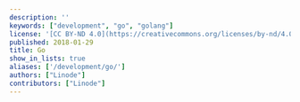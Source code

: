 ```yaml
---
description: ''
keywords: ["development", "go", "golang"]
license: '[CC BY-ND 4.0](https://creativecommons.org/licenses/by-nd/4.0)'
published: 2018-01-29
title: Go
show_in_lists: true
aliases: ['/development/go/']
authors: ["Linode"]
contributors: ["Linode"]
---
```

